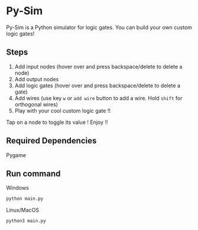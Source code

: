 # Py-Sim
Py-Sim is a Python simulator for logic gates. You can build your own custom logic gates! 

## Steps
1. Add input nodes (hover over and press backspace/delete to delete a node)
2. Add output nodes
3. Add logic gates (hover over and press backspace/delete to delete a gate)
4. Add wires (use key `w` or `add wire` button to add a wire. Hold `shift` for orthogonal wires)
5. Play with your cool custom logic gate !!

Tap on a node to toggle its value ! Enjoy !!

## Required Dependencies
Pygame

## Run command
Windows
```bash
python main.py
```

Linux/MacOS
```bash
python3 main.py
```
